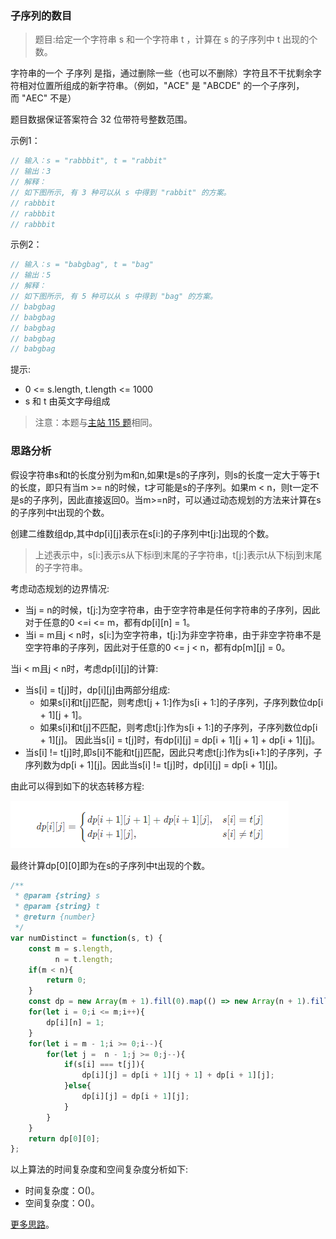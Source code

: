 ###  子序列的数目
 
> 题目:给定一个字符串 s 和一个字符串 t ，计算在 s 的子序列中 t 出现的个数。

字符串的一个 子序列 是指，通过删除一些（也可以不删除）字符且不干扰剩余字符相对位置所组成的新字符串。（例如，"ACE" 是 "ABCDE" 的一个子序列，而 "AEC" 不是）

题目数据保证答案符合 32 位带符号整数范围。

示例1：

```js
// 输入：s = "rabbbit", t = "rabbit"
// 输出：3
// 解释：
// 如下图所示, 有 3 种可以从 s 中得到 "rabbit" 的方案。
// rabbbit
// rabbbit
// rabbbit
```


示例2：

```js
// 输入：s = "babgbag", t = "bag"
// 输出：5
// 解释：
// 如下图所示, 有 5 种可以从 s 中得到 "bag" 的方案。 
// babgbag
// babgbag
// babgbag
// babgbag
// babgbag
```

提示:

* 0 <= s.length, t.length <= 1000
* s 和 t 由英文字母组成


> 注意：本题与[主站 115 题](https://leetcode-cn.com/problems/distinct-subsequences/)相同。

### 思路分析

假设字符串s和t的长度分别为m和n,如果t是s的子序列，则s的长度一定大于等于t的长度，即只有当m >= n的时候，t才可能是s的子序列。如果m < n，则t一定不是s的子序列，因此直接返回0。当m>=n时，可以通过动态规划的方法来计算在s的子序列中t出现的个数。

创建二维数组dp,其中dp[i][j]表示在s[i:]的子序列中t[j:]出现的个数。

> 上述表示中，s[i:]表示s从下标i到末尾的子字符串，t[j:]表示t从下标j到末尾的子字符串。

考虑动态规划的边界情况:

* 当j = n的时候，t[j:]为空字符串，由于空字符串是任何字符串的子序列，因此对于任意的0 <=i <= m，都有dp[i][n] = 1。
* 当i = m且j < n时，s[i:]为空字符串，t[j:]为非空字符串，由于非空字符串不是空字符串的子序列，因此对于任意的0 <= j < n，都有dp[m][j] = 0。

当i < m且j < n时，考虑dp[i][j]的计算:

* 当s[i] = t[j]时，dp[i][j]由两部分组成:
    * 如果s[i]和t[j]匹配，则考虑t[j + 1:]作为s[i + 1:]的子序列，子序列数位dp[i + 1][j + 1]。 
    * 如果s[i]和t[j]不匹配，则考虑t[j:]作为s[i + 1:]的子序列，子序列数位dp[i + 1][j]。 
    因此当s[i] = t[j]时，有dp[i][j] = dp[i + 1][j + 1] + dp[i + 1][j]。
* 当s[i] != t[j]时,即s[i]不能和t[j]匹配，因此只考虑t[j:]作为s[i+1:]的子序列，子序列数为dp[i + 1][j]。因此当s[i] != t[j]时，dp[i][j] = dp[i + 1][j]。

由此可以得到如下的状态转移方程:

![](../../images/2/numDistinct-1.png)

最终计算dp[0][0]即为在s的子序列中t出现的个数。


```js
/**
 * @param {string} s
 * @param {string} t
 * @return {number}
 */
var numDistinct = function(s, t) {
    const m = s.length,
          n = t.length;
    if(m < n){
        return 0;
    }
    const dp = new Array(m + 1).fill(0).map(() => new Array(n + 1).fill(0));
    for(let i = 0;i <= m;i++){
        dp[i][n] = 1;
    }
    for(let i = m - 1;i >= 0;i--){
        for(let j =  n - 1;j >= 0;j--){
            if(s[i] === t[j]){
                dp[i][j] = dp[i + 1][j + 1] + dp[i + 1][j];
            }else{
                dp[i][j] = dp[i + 1][j];
            }
        }
    }
    return dp[0][0];
};
```

以上算法的时间复杂度和空间复杂度分析如下:

* 时间复杂度：O()。
* 空间复杂度：O()。


[更多思路](https://leetcode-cn.com/problems/21dk04/solution/zi-xu-lie-de-shu-mu-by-leetcode-solution-l8v1/)。
